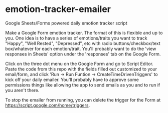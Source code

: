 # emotion-tracker-emailer
Google Sheets/Forms powered daily emotion tracker script

Make a Google Form emotion tracker. The format of this is flexible and up to you. One idea is to have a series of emotions/traits you want to track "Happy", "Well Rested", "Depressed", etc with radio buttons/checkbox/text box/whatever for each emotion/trait. You'll probably want to do the 'view responses in Sheets' option under the 'responses' tab on the Google Form. 

Click on the three dot menu on the Google Form and go to Script Editor. Paste the code from this repo with the fields filled out customized to your email/form, and click 'Run -> Run Funtion -> CreateTimeDrivenTriggers' to kick off your daily emailer. You'll probably have to approve some permissions things like allowing the app to send emails as you and to run if you aren't there. 

To stop the emailer from running, you can delete the trigger for the Form at https://script.google.com/home/triggers. 